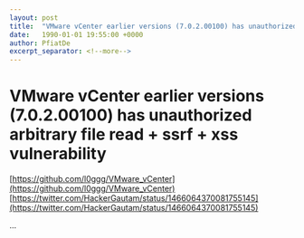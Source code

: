 ```yaml
---
layout: post
title:  "VMware vCenter earlier versions (7.0.2.00100) has unauthorized arbitrary file read + ssrf + xss vulnerability"
date:   1990-01-01 19:55:00 +0000
author: PfiatDe
excerpt_separator: <!--more-->
---
```


# VMware vCenter earlier versions (7.0.2.00100) has unauthorized arbitrary file read + ssrf + xss vulnerability
[https://github.com/l0ggg/VMware_vCenter](https://github.com/l0ggg/VMware_vCenter)
[https://twitter.com/HackerGautam/status/1466064370081755145](https://twitter.com/HackerGautam/status/1466064370081755145)

...
<!--more-->
